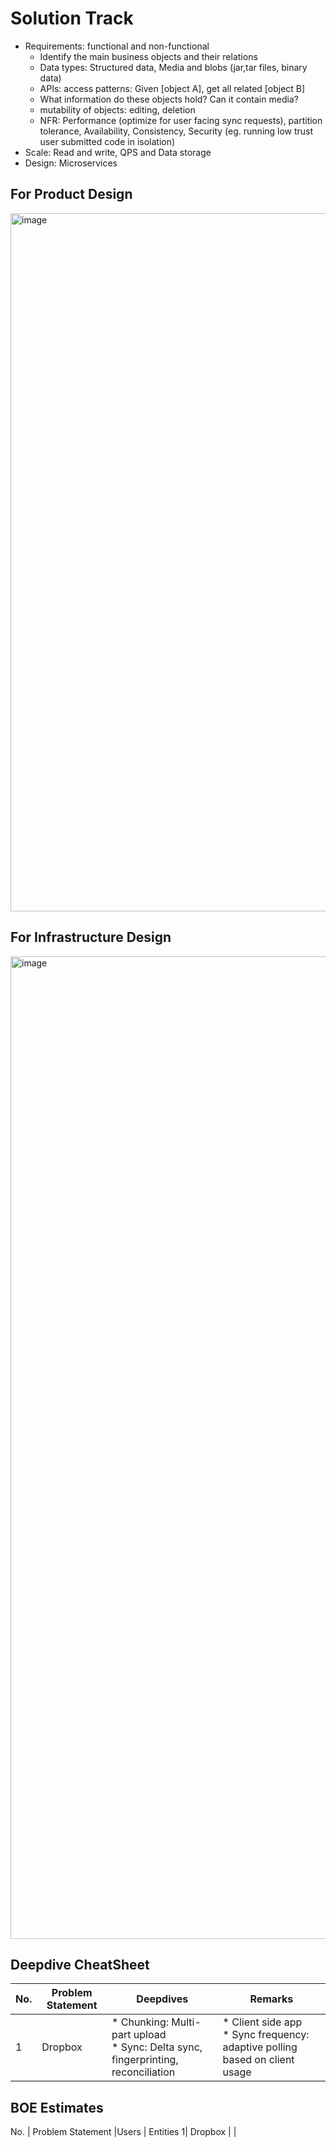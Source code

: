 # Solution Track
* Requirements: functional and non-functional
   * Identify the main business objects and their relations
   * Data types: Structured data, Media and blobs (jar,tar files, binary data)
   * APIs: access patterns: Given [object A], get all related [object B]
  * What information do these objects hold? Can it contain media?
  * mutability of objects: editing, deletion
  * NFR: Performance (optimize for user facing sync requests), partition tolerance, Availability, Consistency, Security (eg. running low trust user submitted code in isolation)
* Scale: Read and write, QPS and Data storage
* Design: Microservices
  
## For Product Design
<img width="1117" alt="image" src="https://github.com/user-attachments/assets/3cbfa577-296a-4829-be25-a40d36c779fb" />

## For Infrastructure Design
<img width="1572" alt="image" src="https://github.com/user-attachments/assets/f0c24130-1ab5-488e-982b-66479883b951" />

## Deepdive CheatSheet
No. | Problem Statement | Deepdives | Remarks
--|--|--|--
1| Dropbox | * Chunking: Multi-part upload <br> * Sync: Delta sync, fingerprinting, reconciliation| * Client side app <br> * Sync frequency: adaptive polling based on client usage

## BOE Estimates
No. | Problem Statement |Users | Entities
1| Dropbox |  | 

